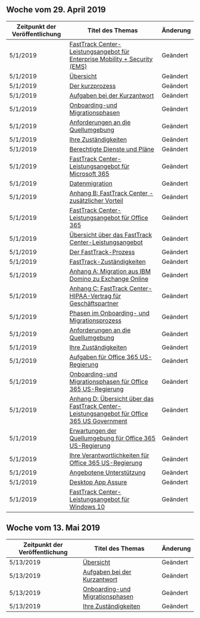 <!-- This file is generated automatically each week. Changes made to this file will be overwritten.-->




## <a name="week-of-april-29-2019"></a>Woche vom 29. April 2019


| Zeitpunkt der Veröffentlichung |Titel des Themas | Änderung |
|------|------------|--------|
| 5/1/2019 | [FastTrack Center-Leistungsangebot für Enterprise Mobility + Security (EMS)](/FastTrack/ems-fasttrack-benefit-for-ems) | Geändert |
| 5/1/2019 | [Übersicht](/FastTrack/ems-fasttrack-benefit-overview) | Geändert |
| 5/1/2019 | [Der kurzprozess](/FastTrack/ems-fasttrack-process) | Geändert |
| 5/1/2019 | [Aufgaben bei der Kurzantwort](/FastTrack/ems-fasttrack-responsibilities) | Geändert |
| 5/1/2019 | [Onboarding-und Migrationsphasen](/FastTrack/ems-onboarding-phases) | Geändert |
| 5/1/2019 | [Anforderungen an die Quellumgebung](/FastTrack/ems-source-environment-expectations) | Geändert |
| 5/1/2019 | [Ihre Zuständigkeiten](/FastTrack/ems-your-responsibilities) | Geändert |
| 5/1/2019 | [Berechtigte Dienste und Pläne](/FastTrack/m365-eligible-services-and-plans) | Geändert |
| 5/1/2019 | [FastTrack Center-Leistungsangebot für Microsoft 365](/FastTrack/m365-fasttrack-benefit-overview) | Geändert |
| 5/1/2019 | [Datenmigration](/FastTrack/o365-data-migration) | Geändert |
| 5/1/2019 | [Anhang B: FastTrack Center - zusätzlicher Vorteil](/FastTrack/o365-fasttrack-additional-benefits) | Geändert |
| 5/1/2019 | [FastTrack Center-Leistungsangebot für Office 365](/FastTrack/o365-fasttrack-benefit-for-office-365) | Geändert |
| 5/1/2019 | [Übersicht über das FastTrack Center-Leistungsangebot](/FastTrack/o365-fasttrack-benefit-overview) | Geändert |
| 5/1/2019 | [Der FastTrack-Prozess](/FastTrack/o365-fasttrack-process) | Geändert |
| 5/1/2019 | [FastTrack-Zuständigkeiten](/FastTrack/o365-fasttrack-responsibilities) | Geändert |
| 5/1/2019 | [Anhang A: Migration aus IBM Domino zu Exchange Online](/FastTrack/o365-from-ibm-domino-to-exchange-online) | Geändert |
| 5/1/2019 | [Anhang C: FastTrack Center-HIPAA-Vertrag für Geschäftspartner](/FastTrack/o365-hipaa-business-associate-agreement) | Geändert |
| 5/1/2019 | [Phasen im Onboarding- und Migrationsprozess](/FastTrack/o365-onboarding-and-migration) | Geändert |
| 5/1/2019 | [Anforderungen an die Quellumgebung](/FastTrack/o365-source-environment-expectations) | Geändert |
| 5/1/2019 | [Ihre Zuständigkeiten](/FastTrack/o365-your-responsibilities) | Geändert |
| 5/1/2019 | [Aufgaben für Office 365 US-Regierung](/FastTrack/us-gov-appendix-fasttrack-responsibilities) | Geändert |
| 5/1/2019 | [Onboarding-und Migrationsphasen für Office 365 US-Regierung](/FastTrack/us-gov-appendix-onboarding-and-migration) | Geändert |
| 5/1/2019 | [Anhang D: Übersicht über das FastTrack Center-Leistungsangebot für Office 365 US Government](/FastTrack/us-gov-appendix-overview) | Geändert |
| 5/1/2019 | [Erwartungen der Quellumgebung für Office 365 US-Regierung](/FastTrack/us-gov-appendix-source-environment-expectations) | Geändert |
| 5/1/2019 | [Ihre Verantwortlichkeiten für Office 365 US-Regierung](/FastTrack/us-gov-appendix-your-responsibilities) | Geändert |
| 5/1/2019 | [Angebotene Unterstützung](/FastTrack/win-10-daa-assistance-offered) | Geändert |
| 5/1/2019 | [Desktop App Assure](/FastTrack/win-10-desktop-app-assure) | Geändert |
| 5/1/2019 | [FastTrack Center-Leistungsangebot für Windows 10](/FastTrack/win-10-fasttrack-benefit-for-windows-10) | Geändert |


## <a name="week-of-may-13-2019"></a>Woche vom 13. Mai 2019


| Zeitpunkt der Veröffentlichung |Titel des Themas | Änderung |
|------|------------|--------|
| 5/13/2019 | [Übersicht](/FastTrack/ems-fasttrack-benefit-overview) | Geändert |
| 5/13/2019 | [Aufgaben bei der Kurzantwort](/FastTrack/ems-fasttrack-responsibilities) | Geändert |
| 5/13/2019 | [Onboarding-und Migrationsphasen](/FastTrack/ems-onboarding-phases) | Geändert |
| 5/13/2019 | [Ihre Zuständigkeiten](/FastTrack/ems-your-responsibilities) | Geändert |
